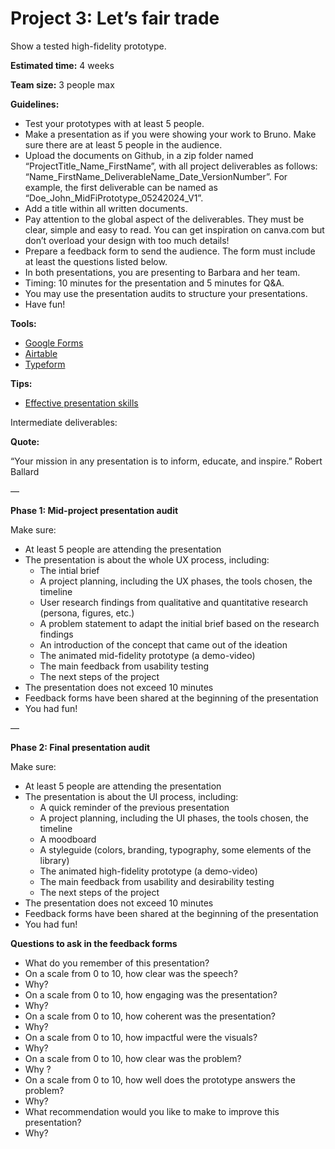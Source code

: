 # Project 3: Let’s fair trade

Show a tested high-fidelity prototype.

**Estimated time:** 4 weeks

**Team size:** 3 people max

**Guidelines:** 

- Test your prototypes with at least 5 people.
- Make a presentation as if you were showing your work to Bruno. Make sure there are at least 5 people in the audience.
- Upload the documents on Github, in a zip folder named “ProjectTitle_Name_FirstName”, with all project deliverables as follows: “Name_FirstName_DeliverableName_Date_VersionNumber”.  For example, the first deliverable can be named as “Doe_John_MidFiPrototype_05242024_V1”.
- Add a title within all written documents.
- Pay attention to the global aspect of the deliverables. They must be clear, simple and easy to read. You can get inspiration on canva.com but don’t overload your design with too much details!
- Prepare a feedback form to send the audience. The form must include at least the questions listed below.
- In both presentations, you are presenting to Barbara and her team.
- Timing: 10 minutes for the presentation and 5 minutes for Q&A.
- You may use the presentation audits to structure your presentations.
- Have fun!

**Tools:** 

- [Google Forms](https://docs.google.com/forms/u/0/)
- [Airtable](https://www.airtable.com/)
- [Typeform](https://www.typeform.com/)

**Tips:** 

- [Effective presentation skills](https://academic.oup.com/femsle/article/364/24/fnx235/4587905)

Intermediate deliverables: 

**Quote:** 

“Your mission in any presentation is to inform, educate, and inspire.” Robert Ballard

—

**Phase 1: Mid-project presentation audit**

Make sure: 

- At least 5 people are attending the presentation
- The presentation is about the whole UX process, including:
    - The intial brief
    - A project planning, including the UX phases, the tools chosen, the timeline
    - User research findings from qualitative and quantitative research (persona, figures, etc.)
    - A problem statement to adapt the initial brief based on the research findings
    - An introduction of the concept that came out of the ideation
    - The animated mid-fidelity prototype (a demo-video)
    - The main feedback from usability testing
    - The next steps of the project
- The presentation does not exceed 10 minutes
- Feedback forms have been shared at the beginning of the presentation
- You had fun!

—

**Phase 2: Final presentation audit**

Make sure: 

- At least 5 people are attending the presentation
- The presentation is about the UI process, including:
    - A quick reminder of the previous presentation
    - A project planning, including the UI phases, the tools chosen, the timeline
    - A moodboard
    - A styleguide (colors, branding, typography, some elements of the library)
    - The animated high-fidelity prototype (a demo-video)
    - The main feedback from usability and desirability testing
    - The next steps of the project
- The presentation does not exceed 10 minutes
- Feedback forms have been shared at the beginning of the presentation
- You had fun!

 

**Questions to ask in the feedback forms** 

- What do you remember of this presentation?
- On a scale from 0 to 10, how clear was the speech?
- Why?
- On a scale from 0 to 10, how engaging was the presentation?
- Why?
- On a scale from 0 to 10, how coherent was the presentation?
- Why?
- On a scale from 0 to 10, how impactful were the visuals?
- Why?
- On a scale from 0 to 10, how clear was the problem?
- Why ?
- On a scale from 0 to 10, how well does the prototype answers the problem?
- Why?
- What recommendation would you like to make to improve this presentation?
- Why?